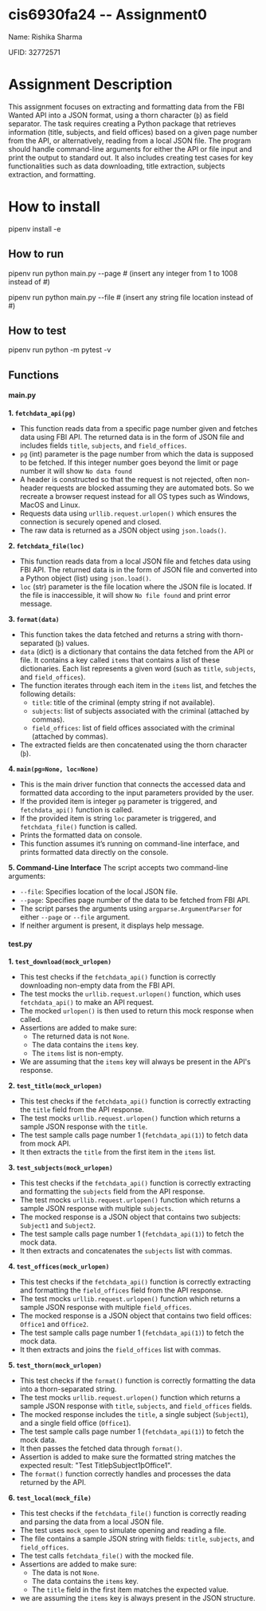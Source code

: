 # cis6930fa24 -- Assignment0 

Name: Rishika Sharma

UFID: 32772571

# Assignment Description 

This assignment focuses on extracting and formatting data from the FBI Wanted API into a JSON format, using a thorn character (`þ`) as field separator. The task requires creating a Python package that retrieves information (title, subjects, and field offices) based on a given page number from the API, or alternatively, reading from a local JSON file. The program should handle command-line arguments for either the API or file input and print the output to standard out. It also includes creating test cases for key functionalities such as data downloading, title extraction, subjects extraction, and formatting. 

# How to install
pipenv install -e 

## How to run
pipenv run python main.py --page # (insert any integer from 1 to 1008 instead of #)

pipenv run python main.py --file # (insert any string file location instead of #)

## How to test
pipenv run python -m pytest -v

## Functions

#### main.py
**1. `fetchdata_api(pg)`**
- This function reads data from a specific page number given and fetches data using FBI API. The returned data is in the form of JSON file and includes fields `title`, `subjects`, and `field_offices`.
- `pg` (int) parameter is the page number from which the data is supposed to be fetched. If this integer number goes beyond the limit or page number it will show `No data found`
- A header is constructed so that the request is not rejected, often non-header requests are blocked assuming they are automated bots. So we recreate a browser request instead for all OS types such as Windows, MacOS and Linux.
- Requests data using `urllib.request.urlopen()` which ensures the connection is securely opened and closed.
- The raw data is returned as a JSON object using `json.loads()`.

**2. `fetchdata_file(loc)`**
- This function reads data from a local JSON file and fetches data using FBI API. The returned data is in the form of JSON file and converted into a Python object (list) using `json.load()`.
- `loc` (str) parameter is the file location where the JSON file is located. If the file is inaccessible, it will show `No file found` and print error message.

 **3. `format(data)`**
- This function takes the data fetched and returns a string with thorn-separated (`þ`) values. 
- `data` (dict) is a dictionary that contains the data fetched from the API or file. It contains a key called `items` that contains a list of these dictionaries. Each list represents a given word (such as `title`, `subjects`, and `field_offices`).
- The function iterates through each item in the `items` list, and fetches the following details:
  - `title`: title of the criminal (empty string if not available).
  - `subjects`: list of subjects associated with the criminal (attached by commas).
  - `field_offices`: list of field offices associated with the criminal (attached by commas).
- The extracted fields are then concatenated using the thorn character (`þ`).

**4. `main(pg=None, loc=None)`**
- This is the main driver function that connects the accessed data and formatted data according to the input parameters provided by the user. 
- If the provided item is integer `pg` parameter is triggered, and `fetchdata_api()` function is called.
- If the provided item is string `loc` parameter is triggered, and `fetchdata_file()` function is called.
- Prints the formatted data on console.
- This function assumes it’s running on command-line interface, and prints formatted data directly on the console.

**5. Command-Line Interface**
The script accepts two command-line arguments:
- `--file`: Specifies location of the local JSON file.
- `--page`: Specifies page number of the data to be fetched from FBI API.
- The script parses the arguments using `argparse.ArgumentParser` for either `--page` or `--file` argument.
- If neither argument is present, it displays help message.

#### test.py
**1. `test_download(mock_urlopen)`**
- This test checks if the `fetchdata_api()` function is correctly downloading non-empty data from the FBI API.
- The test mocks the `urllib.request.urlopen()` function, which uses `fetchdata_api()` to make an API request.
- The mocked `urlopen()` is then used to return this mock response when called.
- Assertions are added to make sure:
  - The returned data is not `None`.
  - The data contains the `items` key.
  - The `items` list is non-empty.
- We are assuming that the `items` key will always be present in the API's response.

**2. `test_title(mock_urlopen)`**
- This test checks if the `fetchdata_api()` function is correctly extracting the `title` field from the API response.
- The test mocks `urllib.request.urlopen()` function which returns a sample JSON response with the `title`.
- The test sample calls page number 1 (`fetchdata_api(1)`) to fetch data from mock API.
- It then extracts the `title` from the first item in the `items` list.

**3. `test_subjects(mock_urlopen)`**
- This test checks if the `fetchdata_api()` function is correctly extracting and formatting the `subjects` field from the API response.
- The test mocks `urllib.request.urlopen()` function which returns a sample JSON response with  multiple `subjects`.
- The mocked response is a JSON object that contains two subjects: `Subject1` and `Subject2`.
- The test sample calls page number 1 (`fetchdata_api(1)`) to fetch the mock data.
- It then extracts and concatenates the `subjects` list with commas.

**4. `test_offices(mock_urlopen)`**
- This test checks if the `fetchdata_api()` function is correctly extracting and formatting the `field_offices` field from the API response.
- The test mocks `urllib.request.urlopen()` function which returns a sample JSON response with multiple `field_offices`.
- The mocked response is a JSON object that contains two field offices: `Office1` and `Office2`.
- The test sample calls page number 1 (`fetchdata_api(1)`) to fetch the mock data.
- It then extracts and joins the `field_offices` list with commas.

**5. `test_thorn(mock_urlopen)`**
- This test checks if the `format()` function is correctly formatting the data into a thorn-separated string.
- The test mocks `urllib.request.urlopen()` function which returns a sample JSON response with `title`, `subjects`, and `field_offices` fields.
- The mocked response includes the `title`, a single subject (`Subject1`), and a single field office (`Office1`).
- The test sample calls page number 1 (`fetchdata_api(1)`) to fetch the mock data.
- It then passes the fetched data through `format()`.
- Assertion is added to make sure the formatted string matches the expected result: "Test TitleþSubject1þOffice1".
- The `format()` function correctly handles and processes the data returned by the API.

**6. `test_local(mock_file)`**
- This test checks if the `fetchdata_file()` function is correctly reading and parsing the data from a local JSON file.
- The test uses `mock_open` to simulate opening and reading a file.
- The file contains a sample JSON string with fields: `title`, `subjects`, and `field_offices`.
- The test calls `fetchdata_file()` with the mocked file.
- Assertions are added to make sure:
  - The data is not `None`.
  - The data contains the `items` key.
  - The `title` field in the first item matches the expected value.
- we are assuming the `items` key is always present in the JSON structure.

